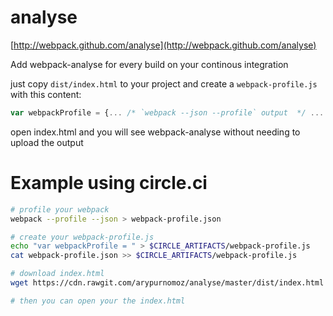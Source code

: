 # analyse

[http://webpack.github.com/analyse](http://webpack.github.com/analyse)


Add webpack-analyse for every build on your continous integration 

just copy `dist/index.html` to your project and create a `webpack-profile.js` with this content:
```js
var webpackProfile = {... /* `webpack --json --profile` output  */ ... }
```

open index.html and you will see webpack-analyse without needing to upload the output

# Example using circle.ci
```sh
# profile your webpack
webpack --profile --json > webpack-profile.json

# create your webpack-profile.js
echo "var webpackProfile = " > $CIRCLE_ARTIFACTS/webpack-profile.js
cat webpack-profile.json >> $CIRCLE_ARTIFACTS/webpack-profile.js

# download index.html
wget https://cdn.rawgit.com/arypurnomoz/analyse/master/dist/index.html -P $CIRCLE_ARTIFACTS

# then you can open your the index.html
